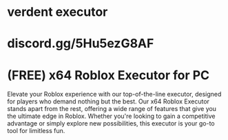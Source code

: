 # verdent executor
# discord.gg/5Hu5ezG8AF

# (FREE) x64 Roblox Executor for PC

Elevate your Roblox experience with our top-of-the-line executor, designed for players who demand nothing but the best.
Our x64 Roblox Executor stands apart from the rest, offering a wide range of features that give you the ultimate edge in Roblox. Whether you're looking to gain a competitive advantage or simply explore new possibilities, this executor is your go-to tool for limitless fun.

